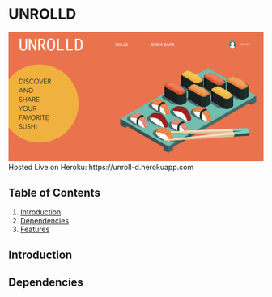 # UNROLLD

<img src="frontend/src/img/homepage-wireframe.png"/>
Hosted Live on Heroku: https://unroll-d.herokuapp.com

## Table of Contents

1. [Introduction](#introduction)
2. [Dependencies](#dependencies)
3. [Features](#features)

## Introduction

## Dependencies
